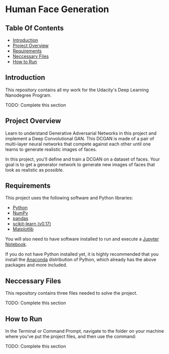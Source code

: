 # Human Face Generation

## Table Of Contents

- [Introduction](#introduction)
- [Project Overview](#project-overview)
- [Requirements](#requirements)
- [Neccessary Files](#neccessary-files)
- [How to Run](#how-to-run)

## Introduction

This repository contains all my work for the Udacity's Deep Learning Nanodegree Program.

TODO: Complete this section

## Project Overview

Learn to understand Generative Adversarial Networks in this project and implement a Deep Convolutional GAN. This
DCGAN is made of a pair of multi-layer neural networks that compete against each other until one learns to generate
realistic images of faces.

In this project, you'll define and train a DCGAN on a dataset of faces. Your goal is to get a generator network to
generate new images of faces that look as realistic as possible.

## Requirements

This project uses the following software and Python libraries:

- [Python](https://www.python.org/downloads/release/python-364/)
- [NumPy](https://numpy.org/)
- [pandas](https://pandas.pydata.org/)
- [scikit-learn (v0.17)](https://scikit-learn.org/0.17/install.html)
- [Matplotlib](https://matplotlib.org/)

You will also need to have software installed to run and execute a [Jupyter Notebook](http://ipython.org/notebook.html).

If you do not have Python installed yet, it is highly recommended that you install the
[Anaconda](https://www.anaconda.com/distribution/) distribution of Python, which already has the above packages and
more included.

## Neccessary Files

This repository contains three files needed to solve the project.

TODO: Complete this section

## How to Run

In the Terminal or Command Prompt, navigate to the folder on your machine where you've put the project files, and then
use the command:

TODO: Complete this section
